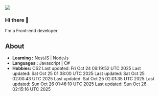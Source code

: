 <img align='center' src="https://github-readme-stats.vercel.app/api?username=666-arch">

### Hi there 👋

I'm a Front-end developer 
## About

-  **Learning :** NestJS | NodeJs
-  **Languages :** Javascript | C#
-  **Hobbies:** CS2
Last updated: Fri Oct 24 06:19:52 UTC 2025
Last updated: Sat Oct 25 01:38:00 UTC 2025
Last updated: Sat Oct 25 02:00:43 UTC 2025
Last updated: Sat Oct 25 02:01:35 UTC 2025
Last updated: Sun Oct 26 01:46:10 UTC 2025
Last updated: Sun Oct 26 02:15:16 UTC 2025
